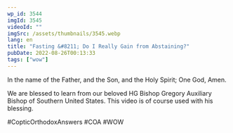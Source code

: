 ```yaml
---
wp_id: 3544
imgId: 3545
videoId: ""
imgSrc: /assets/thumbnails/3545.webp
lang: en
title: "Fasting &#8211; Do I Really Gain from Abstaining?"
pubDate: 2022-08-26T00:13:33
tags: ["wow"]
---
```


<!-- page: 6 -->

<p>In the name of the Father, and the Son, and the Holy Spirit; One God, Amen. </p>
<p>We are blessed to learn from our beloved HG Bishop Gregory Auxiliary Bishop of Southern United States. This video is of course used with his blessing.</p>
<p>#CopticOrthodoxAnswers #COA #WOW</p>
